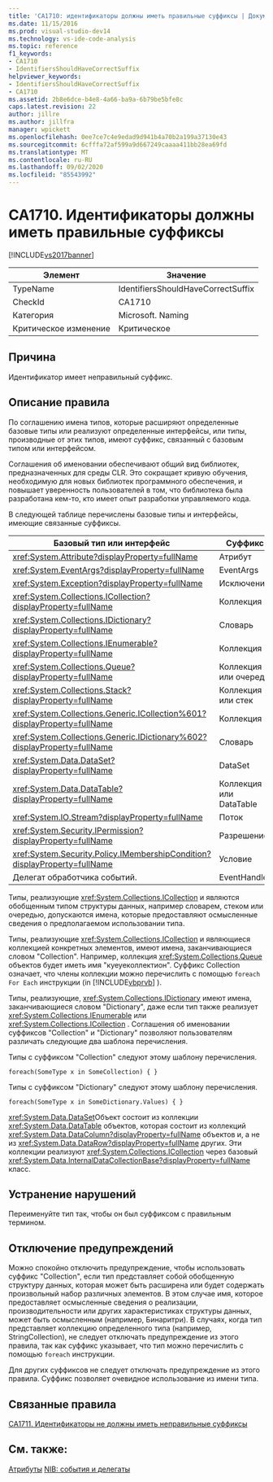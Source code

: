 ```yaml
---
title: 'CA1710: идентификаторы должны иметь правильные суффиксы | Документация Майкрософт'
ms.date: 11/15/2016
ms.prod: visual-studio-dev14
ms.technology: vs-ide-code-analysis
ms.topic: reference
f1_keywords:
- CA1710
- IdentifiersShouldHaveCorrectSuffix
helpviewer_keywords:
- IdentifiersShouldHaveCorrectSuffix
- CA1710
ms.assetid: 2b8e6dce-b4e8-4a66-ba9a-6b79be5bfe8c
caps.latest.revision: 22
author: jillre
ms.author: jillfra
manager: wpickett
ms.openlocfilehash: 0ee7ce7c4e9edad9d941b4a70b2a199a37130e43
ms.sourcegitcommit: 6cfffa72af599a9d667249caaaa411bb28ea69fd
ms.translationtype: MT
ms.contentlocale: ru-RU
ms.lasthandoff: 09/02/2020
ms.locfileid: "85543992"
---
```

# <a name="ca1710-identifiers-should-have-correct-suffix"></a>CA1710. Идентификаторы должны иметь правильные суффиксы
[!INCLUDE[vs2017banner](../includes/vs2017banner.md)]

|Элемент|Значение|
|-|-|
|TypeName|IdentifiersShouldHaveCorrectSuffix|
|CheckId|CA1710|
|Категория|Microsoft. Naming|
|Критическое изменение|Критическое|

## <a name="cause"></a>Причина
 Идентификатор имеет неправильный суффикс.

## <a name="rule-description"></a>Описание правила
 По соглашению имена типов, которые расширяют определенные базовые типы или реализуют определенные интерфейсы, или типы, производные от этих типов, имеют суффикс, связанный с базовым типом или интерфейсом.

 Соглашения об именовании обеспечивают общий вид библиотек, предназначенных для среды CLR. Это сокращает кривую обучения, необходимую для новых библиотек программного обеспечения, и повышает уверенность пользователей в том, что библиотека была разработана кем-то, кто имеет опыт разработки управляемого кода.

 В следующей таблице перечислены базовые типы и интерфейсы, имеющие связанные суффиксы.

|Базовый тип или интерфейс|Суффикс|
|--------------------------|------------|
|<xref:System.Attribute?displayProperty=fullName>|Атрибут|
|<xref:System.EventArgs?displayProperty=fullName>|EventArgs|
|<xref:System.Exception?displayProperty=fullName>|Исключение|
|<xref:System.Collections.ICollection?displayProperty=fullName>|Коллекция|
|<xref:System.Collections.IDictionary?displayProperty=fullName>|Словарь|
|<xref:System.Collections.IEnumerable?displayProperty=fullName>|Коллекция|
|<xref:System.Collections.Queue?displayProperty=fullName>|Коллекция или очередь|
|<xref:System.Collections.Stack?displayProperty=fullName>|Коллекция или стек|
|<xref:System.Collections.Generic.ICollection%601?displayProperty=fullName>|Коллекция|
|<xref:System.Collections.Generic.IDictionary%602?displayProperty=fullName>|Словарь|
|<xref:System.Data.DataSet?displayProperty=fullName>|DataSet|
|<xref:System.Data.DataTable?displayProperty=fullName>|Коллекция или DataTable|
|<xref:System.IO.Stream?displayProperty=fullName>|Поток|
|<xref:System.Security.IPermission?displayProperty=fullName>|Разрешение|
|<xref:System.Security.Policy.IMembershipCondition?displayProperty=fullName>|Условие|
|Делегат обработчика событий.|EventHandler|

 Типы, реализующие <xref:System.Collections.ICollection> и являются обобщенным типом структуры данных, например словарем, стеком или очередью, допускаются имена, которые предоставляют осмысленные сведения о предполагаемом использовании типа.

 Типы, реализующие <xref:System.Collections.ICollection> и являющиеся коллекцией конкретных элементов, имеют имена, заканчивающиеся словом "Collection". Например, коллекция <xref:System.Collections.Queue> объектов будет иметь имя "куеуеколлектион". Суффикс Collection означает, что члены коллекции можно перечислить с помощью `foreach` `For Each` инструкции (in [!INCLUDE[vbprvb](../includes/vbprvb-md.md)] ).

 Типы, реализующие, <xref:System.Collections.IDictionary> имеют имена, заканчивающиеся словом "Dictionary", даже если тип также реализует <xref:System.Collections.IEnumerable> или <xref:System.Collections.ICollection> . Соглашения об именовании суффиксов "Collection" и "Dictionary" позволяют пользователям различать следующие два шаблона перечисления.

 Типы с суффиксом "Collection" следуют этому шаблону перечисления.

```
foreach(SomeType x in SomeCollection) { }
```

 Типы с суффиксом "Dictionary" следуют этому шаблону перечисления.

```
foreach(SomeType x in SomeDictionary.Values) { }
```

 <xref:System.Data.DataSet>Объект состоит из коллекции <xref:System.Data.DataTable> объектов, которая состоит из коллекций <xref:System.Data.DataColumn?displayProperty=fullName> объектов и, а не из <xref:System.Data.DataRow?displayProperty=fullName> других. Эти коллекции реализуют <xref:System.Collections.ICollection> через базовый <xref:System.Data.InternalDataCollectionBase?displayProperty=fullName> класс.

## <a name="how-to-fix-violations"></a>Устранение нарушений
 Переименуйте тип так, чтобы он был суффиксом с правильным термином.

## <a name="when-to-suppress-warnings"></a>Отключение предупреждений
 Можно спокойно отключить предупреждение, чтобы использовать суффикс "Collection", если тип представляет собой обобщенную структуру данных, которая может быть расширена или будет содержать произвольный набор различных элементов. В этом случае имя, которое предоставляет осмысленные сведения о реализации, производительности или других характеристиках структуры данных, может быть осмысленным (например, Бинаритри). В случаях, когда тип представляет коллекцию определенного типа (например, StringCollection), не следует отключать предупреждение из этого правила, так как суффикс указывает, что тип можно перечислить с помощью `foreach` инструкции.

 Для других суффиксов не следует отключать предупреждение из этого правила. Суффикс позволяет очевидное использование из имени типа.

## <a name="related-rules"></a>Связанные правила
 [CA1711. Идентификаторы не должны иметь неправильные суффиксы](../code-quality/ca1711-identifiers-should-not-have-incorrect-suffix.md)

## <a name="see-also"></a>См. также:
 [Атрибуты](https://msdn.microsoft.com/library/ee0038ef-b247-4747-a650-3c5c5cd58d8b) [NIB: события и делегаты](https://msdn.microsoft.com/d98fd58b-fa4f-4598-8378-addf4355a115)
